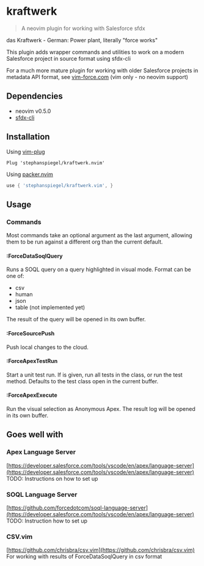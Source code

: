 # kraftwerk

> A neovim plugin for working with Salesforce sfdx

das Kraftwerk - German: Power plant, literally "force works"

This plugin adds wrapper commands and utilities to work on a modern Salesforce project in source format using sfdx-cli

For a much more mature plugin for working with older Salesforce projects in metadata API format, see [vim-force.com](https://github.com/neowit/vim-force.com) (vim only - no neovim support)

## Dependencies

* neovim v0.5.0
* [sfdx-cli](https://developer.salesforce.com/tools/sfdxcli)

## Installation

Using [vim-plug](https://github.com/junegunn/vim-plug)

```viml
Plug 'stephanspiegel/kraftwerk.nvim'
```

Using [packer.nvim](https://github.com/wbthomason/packer.nvim)

```lua
use { 'stephanspiegel/kraftwerk.vim', }
```
## Usage

### Commands

Most commands take an optional <alias> argument as the last argument, allowing them to be run against a different org than the current default. 

#### :ForceDataSoqlQuery <format> <alias>
Runs a SOQL query on a query highlighted in visual mode. Format can be one of:
* csv 
* human
* json
* table (not implemented yet)

The result of the query will be opened in its own buffer.

#### :ForceSourcePush <alias>

Push local changes to the cloud.

#### :ForceApexTestRun <test class or method> <alias>

Start a unit test run. If <test class or method> is given, run all tests in the class, or run the test method. Defaults to the test class open in the current buffer.

#### :ForceApexExecute <alias>

Run the visual selection as Anonymous Apex. The result log will be opened in its own buffer.

## Goes well with

### Apex Language Server
[https://developer.salesforce.com/tools/vscode/en/apex/language-server](https://developer.salesforce.com/tools/vscode/en/apex/language-server)
TODO: Instructions on how to set up

### SOQL Language Server
[https://github.com/forcedotcom/soql-language-server](https://developer.salesforce.com/tools/vscode/en/apex/language-server)
TODO: Instruction how to set up

### CSV.vim
[https://github.com/chrisbra/csv.vim](https://github.com/chrisbra/csv.vim)
For working with results of ForceDataSoqlQuery in csv format

